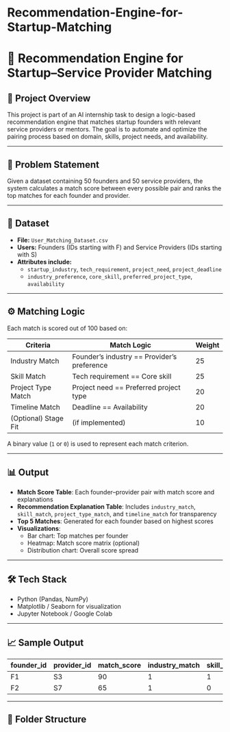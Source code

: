 # Recommendation-Engine-for-Startup-Matching

# 🚀 Recommendation Engine for Startup–Service Provider Matching

## 📌 Project Overview

This project is part of an AI internship task to design a logic-based recommendation engine that matches startup founders with relevant service providers or mentors. The goal is to automate and optimize the pairing process based on domain, skills, project needs, and availability.

---

## 🧠 Problem Statement

Given a dataset containing 50 founders and 50 service providers, the system calculates a match score between every possible pair and ranks the top matches for each founder and provider.

---

## 📁 Dataset

- **File:** `User_Matching_Dataset.csv`
- **Users:** Founders (IDs starting with F) and Service Providers (IDs starting with S)
- **Attributes include:**
  - `startup_industry`, `tech_requirement`, `project_need`, `project_deadline`
  - `industry_preference`, `core_skill`, `preferred_project_type`, `availability`

---

## ⚙️ Matching Logic

Each match is scored out of 100 based on:

| Criteria              | Match Logic                                  | Weight |
|-----------------------|----------------------------------------------|--------|
| Industry Match        | Founder’s industry == Provider’s preference  | 25     |
| Skill Match           | Tech requirement == Core skill               | 25     |
| Project Type Match    | Project need == Preferred project type       | 20     |
| Timeline Match        | Deadline == Availability                     | 20     |
| (Optional) Stage Fit  | (if implemented)                             | 10     |

A binary value (`1` or `0`) is used to represent each match criterion.

---

## 📊 Output

- **Match Score Table**: Each founder–provider pair with match score and explanations
- **Recommendation Explanation Table**: Includes `industry_match`, `skill_match`, `project_type_match`, and `timeline_match` for transparency
- **Top 5 Matches**: Generated for each founder based on highest scores
- **Visualizations**:
  - Bar chart: Top matches per founder
  - Heatmap: Match score matrix (optional)
  - Distribution chart: Overall score spread

---

## 🛠️ Tech Stack

- Python (Pandas, NumPy)
- Matplotlib / Seaborn for visualization
- Jupyter Notebook / Google Colab

---

## 📈 Sample Output

| founder_id | provider_id | match_score | industry_match | skill_match | project_type_match | timeline_match |
|------------|-------------|-------------|----------------|-------------|--------------------|----------------|
| F1         | S3          | 90          | 1              | 1           | 1                  | 1              |
| F2         | S7          | 65          | 1              | 0           | 1                  | 1              |

---

## 📂 Folder Structure

